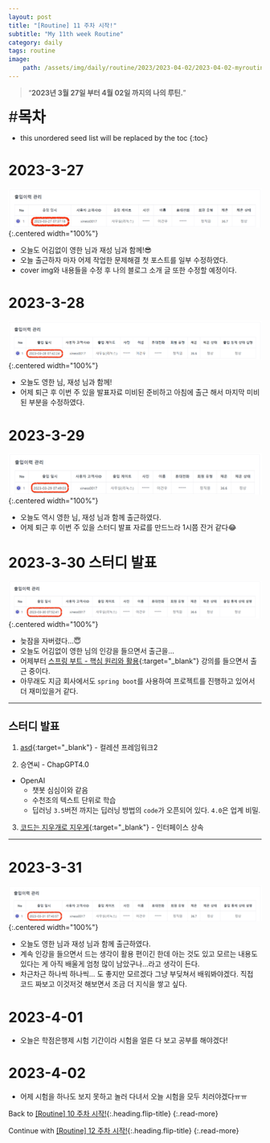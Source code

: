 ```yaml
---
layout: post
title: "[Routine] 11 주차 시작!"
subtitle: "My 11th week Routine"
category: daily
tags: routine
image:
    path: /assets/img/daily/routine/2023/2023-04-02/2023-04-02-myroutine-11th.png
---
```


> “**2023년 3월 27일 부터 4월 02일 까지의 나의 루틴.**”

<span style="font-size:30px;">\#**목차**</span>
* this unordered seed list will be replaced by the toc
{:toc}

# 2023-3-27
![2023-03-27](/assets/img/daily/routine/2023/2023-04-02/2023-03-27_myroutine.png){:.centered width="100%"}
- 오늘도 어김없이 영한 님과 재성 님과 함께!😎
- 오늘 출근하자 마자 어제 작업한 문제해결 첫 포스트를 일부 수정하였다.
- cover img와 내용들을 수정 후 나의 블로그 소개 글 또한 수정할 예정이다.

# 2023-3-28
![2023-03-28](/assets/img/daily/routine/2023/2023-04-02/2023-03-28_myroutine.png){:.centered width="100%"}
- 오늘도 영한 님, 재성 님과 함께!
- 어제 퇴근 후 이번 주 있을 발표자료 미비된 준비하고 아침에 출근 해서 마지막 미비된 부분을 수정하였다.

# 2023-3-29
![2023-03-29](/assets/img/daily/routine/2023/2023-04-02/2023-03-29_myroutine.png){:.centered width="100%"}
- 오늘도 역시 영한 님, 재성 님과 함께 출근하였다.
- 어제 퇴근 후 이번 주 있을 스터디 발표 자료를 만드느라 1시쯤 잔거 같다😂


# 2023-3-30 스터디 발표
![2023-03-30](/assets/img/daily/routine/2023/2023-04-02/2023-03-30_myroutine.png){:.centered width="100%"}
- 늦잠을 자버렸다...😇
- 오늘도 어김없이 영한 님의 인강을 들으면서 출근을... 
- 어제부터 [스프링 부트 - 핵심 원리와 활용](https://www.inflearn.com/course/%EC%8A%A4%ED%94%84%EB%A7%81%EB%B6%80%ED%8A%B8-%ED%95%B5%EC%8B%AC%EC%9B%90%EB%A6%AC-%ED%99%9C%EC%9A%A9){:target="_blank"} 강의를 들으면서 출근 중이다.
- 아무래도 지금 회사에서도 `spring boot`를 사용하여 프로젝트를 진행하고 있어서 더 재미있을거 같다.

***
## 스터디 발표
1. [asd](https://youngjo-no.tistory.com/7){:target="_blank"} - 컬레션 프레임워크2

2. 승연씨 - ChapGPT4.0
- OpenAI
  - 챗봇 심심이와 같음
  - 수천조의 텍스트 단위로 학습
  - 딥러닝 `3.5`버전 까지는 딥러닝 방법의 `code`가 오픈되어 있다. `4.0`은 업계 비밀.

3. [코드는 지우개로 지우게](https://blog.naver.com/codeblog){:target="_blank"} - 인터페이스 상속

***

# 2023-3-31
![2023-03-31](/assets/img/daily/routine/2023/2023-04-02/2023-03-31_myroutine.png){:.centered width="100%"}
- 오늘도 영한 님과 재성 님과 함께 출근하였다.
- 계속 인강을 들으면서 드는 생각이 활용 편이긴 한데 아는 것도 있고 모르는 내용도 있다는 게 아직 배울게 엄청 많이 남았구나...라고 생각이 든다.
- 차근차근 하나씩 하나씩... 도 좋지만 모르겠다 그냥 부딪쳐서 배워봐야겠다. 직접 코드 짜보고 이것저것 해보면서 조금 더 지식을 쌓고 싶다.

# 2023-4-01
- 오늘은 학점은행제 시험 기간이라 시험을 얼른 다 보고 공부를 해야겠다!

# 2023-4-02
- 어제 시험을 하나도 보지 못하고 놀러 다녀서 오늘 시험을 모두 치러야겠다ㅠㅠ

Back to [[Routine] 10 주차 시작!](../03-march/2023-03-26-week-10th.md){:.heading.flip-title}
{:.read-more}

Continue with [[Routine] 12 주차 시작!](../04-april/2023-04-09-week-12th.md){:.heading.flip-title}
{:.read-more}